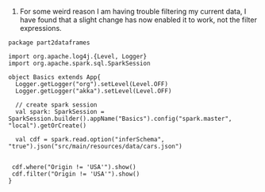 1. For some weird reason I am having trouble filtering my current data, I have found that a slight change has now enabled it to work, not the filter expressions.
```sc
package part2dataframes

import org.apache.log4j.{Level, Logger}
import org.apache.spark.sql.SparkSession

object Basics extends App{
  Logger.getLogger("org").setLevel(Level.OFF)
  Logger.getLogger("akka").setLevel(Level.OFF)

  // create spark session
  val spark: SparkSession = SparkSession.builder().appName("Basics").config("spark.master", "local").getOrCreate()

  val cdf = spark.read.option("inferSchema", "true").json("src/main/resources/data/cars.json")


 cdf.where("Origin != 'USA'").show()
 cdf.filter("Origin != 'USA'").show()
}
```
